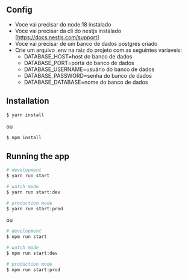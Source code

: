 
## Config

- Voce vai precisar do node:18 instalado
- Voce vai precisar da cli do nestjs instalado [https://docs.nestjs.com/support]
- Voce vai precisar de um banco de dados postgres criado
- Crie um arquivo .env na raiz do projeto com as seguintes variaveis:
  - DATABASE_HOST=host do banco de dados
  - DATABASE_PORT=porta do banco de dados
  - DATABASE_USERNAME=usuário do banco de dados
  - DATABASE_PASSWORD=senha do banco de dados
  - DATABASE_DATABASE=nome do banco de dados

## Installation

```bash
$ yarn install
```

ou

```bash
$ npm install
```

## Running the app

```bash
# development
$ yarn run start

# watch mode
$ yarn run start:dev

# production mode
$ yarn run start:prod
```

ou

```bash
# development
$ npm run start

# watch mode
$ npm run start:dev

# production mode
$ npm run start:prod
```
